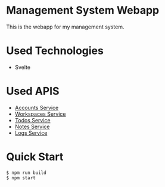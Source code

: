 # Management System Webapp

This is the webapp for my management system.

# Used Technologies

- Svelte

# Used APIS

- [Accounts Service](https://github.com/seif-baazouzi/management-system-accounts-service)
- [Workspaces Service](https://github.com/seif-baazouzi/management-system-workspaces-service)
- [Todos Service](https://github.com/seif-baazouzi/management-system-todos-service)
- [Notes Service](https://github.com/seif-baazouzi/management-system-notes-service)
- [Logs Service](https://github.com/seif-baazouzi/management-system-logs-service)

# Quick Start

```console
$ npm run build
$ npm start
```
